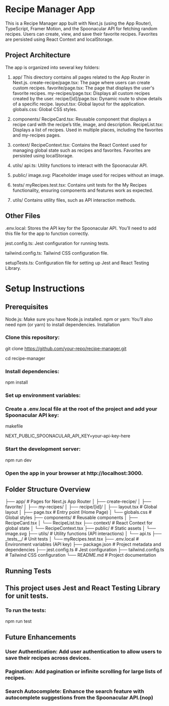 # Recipe Manager App

This is a Recipe Manager app built with Next.js (using the App Router), TypeScript, Framer Motion, and the Spoonacular API for fetching random recipes. Users can create, view, and save their favorite recipes. Favorites are persisted using React Context and localStorage.

## Project Architecture

The app is organized into several key folders:

1. app/
   This directory contains all pages related to the App Router in Next.js.
   create-recipe/page.tsx: The page where users can create custom recipes.
   favorite/page.tsx: The page that displays the user's favorite recipes.
   my-recipes/page.tsx: Displays all custom recipes created by the user.
   recipe/[id]/page.tsx: Dynamic route to show details of a specific recipe.
   layout.tsx: Global layout for the application.
   globals.css: Global CSS styles.

2. components/
   RecipeCard.tsx: Reusable component that displays a recipe card with the recipe’s title, image, and description.
   RecipeList.tsx: Displays a list of recipes. Used in multiple places, including the favorites and my-recipes pages.

3. context/
   RecipeContext.tsx: Contains the React Context used for managing global state such as recipes and favorites. Favorites are persisted using localStorage.

4. utils/
   api.ts: Utility functions to interact with the Spoonacular API.

5. public/
   image.svg: Placeholder image used for recipes without an image.

6. tests/
   myRecipes.test.tsx: Contains unit tests for the My Recipes functionality, ensuring components and features work as expected.

7. utils/
   Contains utility files, such as API interaction methods.

## Other Files

.env.local: Stores the API key for the Spoonacular API. You’ll need to add this file for the app to function correctly.

jest.config.ts: Jest configuration for running tests.

tailwind.config.ts: Tailwind CSS configuration file.

setupTests.ts: Configuration file for setting up Jest and React Testing Library.

# Setup Instructions

## Prerequisites

Node.js: Make sure you have Node.js installed.
npm or yarn: You’ll also need npm (or yarn) to install dependencies.
Installation

### Clone this repository:

git clone https://github.com/your-repo/recipe-manager.git

cd recipe-manager

### Install dependencies:

npm install

### Set up environment variables:

### Create a .env.local file at the root of the project and add your Spoonacular API key:

makefile

NEXT_PUBLIC_SPOONACULAR_API_KEY=your-api-key-here

### Start the development server:

npm run dev

### Open the app in your browser at http://localhost:3000.

## Folder Structure Overview

├── app/ # Pages for Next.js App Router
│ ├── create-recipe/
│ ├── favorite/
│ ├── my-recipes/
│ ├── recipe/[id]/
│ ├── layout.tsx # Global layout
│ ├── page.tsx # Entry point (Home Page)
│ └── globals.css # Global styles
├── components/ # Reusable components
│ ├── RecipeCard.tsx
│ └── RecipeList.tsx
├── context/ # React Context for global state
│ └── RecipeContext.tsx
├── public/ # Static assets
│ └── image.svg
├── utils/ # Utility functions (API interactions)
│ └── api.ts
├── \_tests\_\_/ # Unit tests
│ └── myRecipes.test.tsx
├── .env.local # Environment variables (API key)
├── package.json # Project metadata and dependencies
├── jest.config.ts # Jest configuration
├── tailwind.config.ts # Tailwind CSS configuration
└── README.md # Project documentation

## Running Tests

## This project uses Jest and React Testing Library for unit tests.

### To run the tests:

npm run test

## Future Enhancements

### User Authentication: Add user authentication to allow users to save their recipes across devices.

### Pagination: Add pagination or infinite scrolling for large lists of recipes.

### Search Autocomplete: Enhance the search feature with autocomplete suggestions from the Spoonacular API.(nop)

